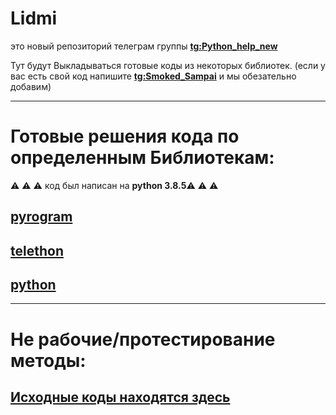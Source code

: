 # Lidmi
это новый репозиторий телеграм группы **[tg:Python_help_new](https://t.me/Python_help_new)**

Тут будут Выкладываться готовые коды из некоторых библиотек. (если у вас есть свой код напишите **[tg:Smoked_Sampai](https://t.me/Smoked_Sampai)** и мы обезательно добавим)

-----------------------------------------------------------
# Готовые решения кода по определенным Библиотекам: 
:warning: :warning: :warning: код был написан на **python 3.8.5**:warning: :warning: :warning:
## [pyrogram](https://github.com/Josesofdess/python-Help/tree/main/pyrogram)
## [telethon](https://github.com/LidmiPython/Lidmi/tree/main/telethon)
## [python](https://github.com/LidmiPython/Lidmi/tree/main/python)
-----------------------------------------------------------

# Не рабочие/протестирование методы: 
## [Исходные коды находятся здесь](https://github.com/Josesofdess/python-Help/tree/main/temporary%20directory)

